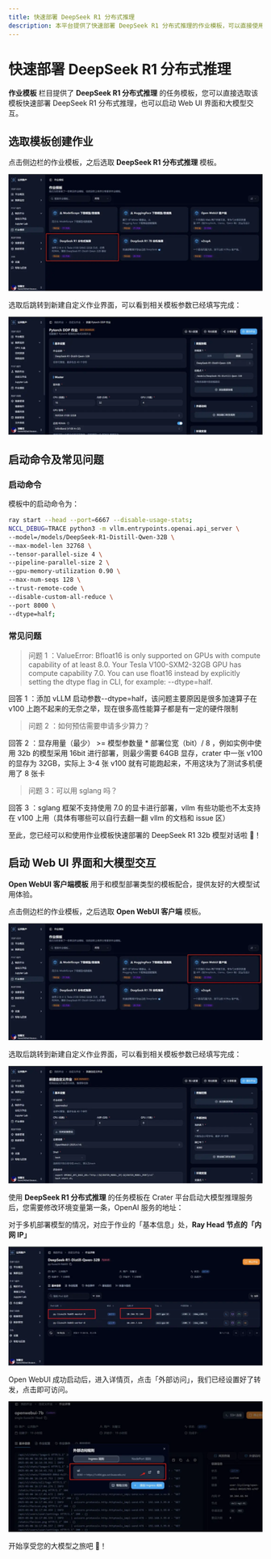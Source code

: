 ```yaml
---
title: 快速部署 DeepSeek R1 分布式推理
description: 本平台提供了快速部署 DeepSeek R1 分布式推理的作业模板，可以直接使用其创建分布式任务，快速部署属于您自己的 DeepSeek ，也可以启动 Web UI 界面和大模型交互。
---
```


# 快速部署 DeepSeek R1 分布式推理

**作业模板** 栏目提供了 **DeepSeek R1 分布式推理** 的任务模板，您可以直接选取该模板快速部署 DeepSeek R1 分布式推理，也可以启动 Web UI 界面和大模型交互。

## 选取模板创建作业

点击侧边栏的作业模板，之后选取 **DeepSeek R1 分布式推理** 模板。

![](./img/dis-deepseek-32b/dis-temp.webp)

选取后跳转到新建自定义作业界面，可以看到相关模板参数已经填写完成：

![](./img/dis-deepseek-32b/dis-submit.webp)

## 启动命令及常见问题

### 启动命令

模板中的启动命令为：

```bash
ray start --head --port=6667 --disable-usage-stats;
NCCL_DEBUG=TRACE python3 -m vllm.entrypoints.openai.api_server \
--model=/models/DeepSeek-R1-Distill-Qwen-32B \
--max-model-len 32768 \
--tensor-parallel-size 4 \
--pipeline-parallel-size 2 \
--gpu-memory-utilization 0.90 \
--max-num-seqs 128 \
--trust-remote-code \
--disable-custom-all-reduce \
--port 8000 \
--dtype=half;
```

### 常见问题

> 问题 1 ：ValueError: Bfloat16 is only supported on GPUs with compute capability of at least 8.0. Your Tesla V100-SXM2-32GB GPU has compute capability 7.0. You can use float16 instead by explicitly setting the dtype flag in CLI, for example: --dtype=half.

回答 1 ：添加 vLLM 启动参数--dtype=half，该问题主要原因是很多加速算子在 v100 上跑不起来的无奈之举，现在很多高性能算子都是有一定的硬件限制

> 问题 2 ：如何预估需要申请多少算力？

回答 2 ：显存用量（最少） >= 模型参数量 \* 部署位宽（bit）/ 8 ，例如实例中使用 32b 的模型采用 16bit 进行部署，则最少需要 64GB 显存，crater 中一张 v100 的显存为 32GB，实际上 3-4 张 v100 就有可能跑起来，不用这块为了测试多机便用了 8 张卡

> 问题 3：可以用 sglang 吗？

回答 3 ：sglang 框架不支持使用 7.0 的显卡进行部署，vllm 有些功能也不太支持在 v100 上用（具体有哪些可以自行去翻一翻 vllm 的文档和 issue 区）

至此，您已经可以和使用作业模板快速部署的 DeepSeek R1 32b 模型对话啦 🥳！

## 启动 Web UI 界面和大模型交互

**Open WebUI 客户端模板** 用于和模型部署类型的模板配合，提供友好的大模型试用体验。

点击侧边栏的作业模板，之后选取 **Open WebUI 客户端** 模板。

![](./img/dis-deepseek-32b/openweb-temp.webp)

选取后跳转到新建自定义作业界面，可以看到相关模板参数已经填写完成：

![](./img/dis-deepseek-32b/openweb-submit.webp)

使用 **DeepSeek R1 分布式推理** 的任务模板在 Crater 平台启动大模型推理服务后，您需要修改环境变量第一条，OpenAI 服务的地址：

对于多机部署模型的情况，对应于作业的「基本信息」处，**Ray Head 节点的「内网 IP」**

![](./img/dis-deepseek-32b/dis-ip.webp)

Open WebUI 成功启动后，进入详情页，点击「外部访问」，我们已经设置好了转发，点击即可访问。

![](./img/dis-deepseek-32b/openweb-fw.webp)

开始享受您的大模型之旅吧 🥳！
